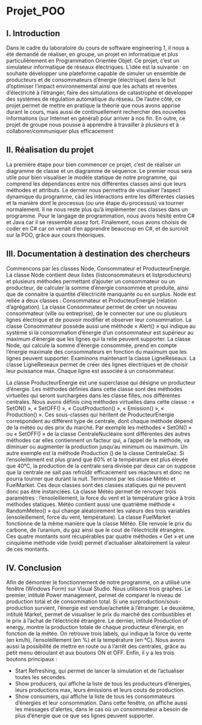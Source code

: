 # Projet_POO

## I.	Introduction

Dans le cadre du laboratoire du cours de software engineering 1, il nous a été demandé de réaliser, en groupe, un projet en informatique et plus particulièrement en Programmation Orientée Objet.
Ce projet, c’est un simulateur informatique de réseaux électriques. L’idée est la suivante : on souhaite développer une plateforme capable de simuler un ensemble de producteurs et de consommateurs d’énergie (électrique) dans le but d’optimiser l’impact environnemental ainsi que les achats et reventes d’électricité à l’étranger, faire des simulations de catastrophe et développer des systèmes de régulation automatique du réseau.
De l’autre côté, ce projet permet de mettre en pratique la théorie que nous avons apprise durant le cours, mais aussi de continuellement rechercher des nouvelles informations (sur Internet en général) pour arriver à nos fin. En outre, ce projet de groupe nous pousse à apprendre à travailler à plusieurs et à collaborer/communiquer plus efficacement

## II.	Réalisation du projet

La première étape pour bien commencer ce projet, c’est de réaliser un diagramme de classe et un diagramme de séquence. Le premier nous sera utile pour bien visualiser le modèle statique de notre programme, qui comprend les dépendances entre nos différentes classes ainsi que leurs méthodes et attributs. Le dernier nous permettra de visualiser l’aspect dynamique du programme, càd les interactions entre les différentes classes et la manière dont le processus (ou une étape du processus) va tourner normalement.
Il ne nous reste plus qu’à implémenter ces classes dans un programme. Pour le langage de programmation, nous avons hésité entre C# et Java car il se ressemble assez fort. Finalement, nous avons choisis de coder en C# car on venait d’en apprendre beaucoup en C#, et de surcroît sur la POO, grâce aux cours théoriques.

## III.	Documentation à destination des chercheurs

Commencons par les classes Node, Consommateur et ProducteurEnergie. La classe Node contient deux listes (listconsommateurs et listproducteurs) et plusieurs méthodes permettant d’ajouter un consommateur ou un producteur, de calculer la somme d’énergie consommée et produite, ainsi que de connaitre la quantité d’électricité manquante ou en surplus. Node est reliée a deux classes : Consommateur et ProducteurEnergie (relation d’agrégation).
La classe Consommateur permet de créer un nouveau consommateur (ville ou entreprise), de le connecter sur une ou plusieurs lignes électrique et de pouvoir modifier et observer leur consommation. La classe Consommateur possède aussi une méthode « Alert() » qui indique au système si la consommation d’énergie d’un consommateur est supérieur au maximum d’énergie que les lignes qui la relie peuvent supporter. La classe Node, qui calcule la somme d’énergie consommée, prend en compte l’énergie maximale des consommateurs en fonction du maximum que les lignes peuvent supporter.
Examinons maintenant la classe LigneReseaux. La classe LigneReseaux permet de créer des lignes électriques et de choisir leur puissance max. Chaque ligne est associée à un consommateur.

La classe ProducteurEnergie est une superclasse qui désigne un producteur d’énergie. Les méthodes définies dans cette classe sont des méthodes virtuelles qui seront surchargées dans les classe filles, nos différentes centrales.
Nous avons définis cinq méthodes virtuelles dans cette classe : « SetON() », « SetOFF() », « CoutProduction() », « Emission() », « Production() ».
Ces sous-classes qui héritent de ProducteurEnergie correspondent au différent type de centrale, dont chaque méthode dépend de la météo ou des prix du marché. Par exemple les méthodes « SetON() » ou « SetOFF() » de la classe CentraleNucléaire sont différentes des autres méthodes car elles contiennent un facteur qui, a l’appel de la méthode, va diminuer ou augmenter la production jusqu’au minimum ou maximum.
Un autre exemple est la méthode Production () de la classe CentraleGaz. Si l’ensoleillement est plus grand que 60% et la température est plus élevée que 40°C, la production de la centrale sera divisée par deux car on suppose que la centrale ne sait pas refroidir efficacement ses réacteurs et donc ne pourra tourner que durant la nuit.
Terminons par les classe Météo et FuelMarket. Ces deux classes sont des classes statiques qui ne peuvent donc pas être instanciées. La classe Météo permet de renvoyer trois paramètres : l’ensoleillement, la force du vent et la température grâce à trois méthodes statiques. Météo contient aussi une quatrième méthode « RandomMeteo() » qui change aléatoirement les valeurs des trois variables (ensoleillement, force du vent, température).
La classe FuelMarket fonctionne de la même manière que la classe Météo. Elle renvoie le prix du carbone, de l’uranium, du gaz ainsi que le cout de l’électricité étrangère. Ces quatre montants sont récupérables par quatre méthodes « Get » et une cinquième méthode vide (void) permet d’actualiser aléatoirement la valeur de ces montants.

## IV.	Conclusion
Afin de démontrer le fonctionnement de notre programme, on a utilisé une fenêtre (Windows Form) sur Visual Studio. Nous utilisons trois graphes. Le premier, intitulé Power management, permet de comparer le niveau de production total et de consommation total. Si une surproduction/sous-production survient, l’énergie est vendue/achetée à l’étranger.
Le deuxième, intitulé Market, permet de visualiser le prix du marché des combustibles et le prix à l’achat de l’électricité étrangère.
Le dernier, intitulé Production of energy, montre la production totale de chaque producteur d’énergie, en fonction de la météo.
On retrouve trois labels, qui indique la force du vente (en km/h), l’ensoleillement (en %) et la température (en °C).
Nous avons aussi la possibilité de mettre en route ou à l’arrêt des centrales, grâce au petit menu déroulant et aux boutons ON et OFF.
Enfin, il y a les trois boutons principaux :

*	Start Refreshing, qui permet de lancer la simulation et de l’actualiser toutes les secondes.
* Show producers, qui affiche la liste de tous les producteurs d’énergies, leurs productions max, leurs émissions et leurs couts de production.
* Show consumers, qui affiche la liste de tous les consommateurs d’énergies et leur consommation. Dans cette fenêtre, on affiche aussi les messages d'alertes, dans le cas où un consommateur a besoin de plus d’énergie que ce que ses lignes peuvent supporter.

